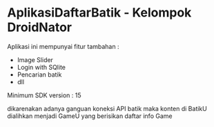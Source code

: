 # AplikasiDaftarBatik - Kelompok DroidNator

Aplikasi ini mempunyai fitur tambahan :

* Image Slider
* Login with SQlite
* Pencarian batik
* dll

Minimum SDK version : 15

dikarenakan adanya ganguan koneksi API batik maka konten di BatikU dialihkan menjadi GameU yang berisikan daftar info Game

